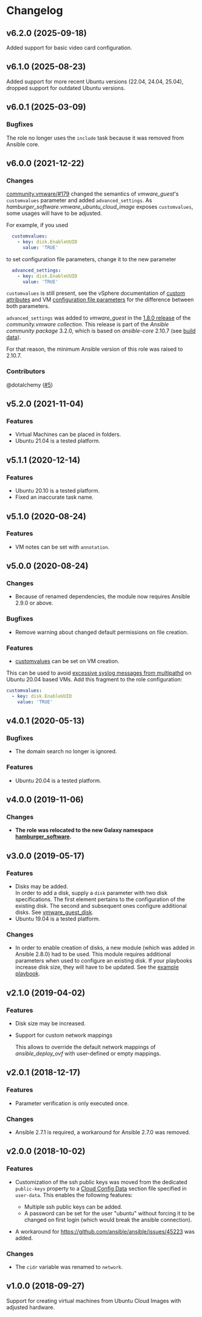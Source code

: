 # Changelog

## v6.2.0 (2025-09-18)

Added support for basic video card configuration.

## v6.1.0 (2025-08-23)

Added support for more recent Ubuntu versions (22.04, 24.04, 25.04), dropped support for outdated Ubuntu versions.

## v6.0.1 (2025-03-09)

### Bugfixes

The role no longer uses the `include` task because it was removed from Ansible core.

## v6.0.0 (2021-12-22)

### Changes

[community.vmware/#179](https://github.com/ansible-collections/community.vmware/pull/179) changed the semantics of *vmware_guest*'s `customvalues` parameter and added `advanced_settings`.
As *hamburger_software.vmware_ubuntu_cloud_image* exposes `customvalues`, some usages will have to be adjusted.

For example, if you used
```yaml
  customvalues:
    - key: disk.EnableUUID
      value: 'TRUE'
```
to set configuration file parameters, change it to the new parameter
```yaml
  advanced_settings:
    - key: disk.EnableUUID
      value: 'TRUE'
```
`customvalues` is still present, see the vSphere documentation of [custom attributes](https://docs.vmware.com/en/VMware-vSphere/7.0/com.vmware.vsphere.vcenterhost.doc/GUID-73606C4C-763C-4E27-A1DA-032E4C46219D.html) and VM [configuration file parameters](https://docs.vmware.com/en/VMware-vSphere/7.0/com.vmware.vsphere.hostclient.doc/GUID-8C639077-FF16-4D5D-9A7A-E16902CE00C2.html) for the difference between both parameters.

`advanced_settings` was added to *vmware_guest* in the [1.8.0 release](https://github.com/ansible-collections/community.vmware/blob/main/CHANGELOG.rst#v1-8-0) of the _community.vmware collection_.
This release is part of the _Ansible community package_ 3.2.0, which is based on _ansible-core_ 2.10.7 (see [build data](https://github.com/ansible-community/ansible-build-data/blob/main/3/CHANGELOG-v3.rst#ansible-base-4)).

For that reason, the minimum Ansible version of this role was raised to 2.10.7.

### Contributors

@dotalchemy ([#5](https://github.com/hamburger-software/ansible-role-vmware_ubuntu_cloud_image/pull/5))

## v5.2.0 (2021-11-04)

### Features

- Virtual Machines can be placed in folders.
- Ubuntu 21.04 is a tested platform.

## v5.1.1 (2020-12-14)

### Features

- Ubuntu 20.10 is a tested platform.
- Fixed an inaccurate task name.

## v5.1.0 (2020-08-24)

### Features

- VM notes can be set with `annotation`.

## v5.0.0 (2020-08-24)

### Changes

- Because of renamed dependencies, the module now requires Ansible 2.9.0 or above.

### Bugfixes

- Remove warning about changed default permissions on file creation.

### Features

- [customvalues](https://stackoverflow.com/a/57976458/2402612) can be set on VM creation.

This can be used to avoid [excessive syslog messages from multipathd](https://bugs.launchpad.net/ubuntu/+source/multipath-tools/+bug/1875594) on Ubuntu 20.04 based VMs.
Add this fragment to the role configuration: 

```yaml
customvalues:
  - key: disk.EnableUUID
    value: 'TRUE'
```

## v4.0.1 (2020-05-13)

### Bugfixes

- The domain search no longer is ignored.

### Features

- Ubuntu 20.04 is a tested platform.

## v4.0.0 (2019-11-06)

### Changes

- **The role was relocated to the new Galaxy namespace [hamburger_software](https://galaxy.ansible.com/hamburger_software).**

## v3.0.0 (2019-05-17)

### Features

- Disks may be added.  
  In order to add a disk, supply a `disk` parameter with two disk specifications.
  The first element pertains to the configuration of the existing disk.
  The second and subsequent ones configure additional disks.
  See [vmware_guest_disk](https://docs.ansible.com/ansible/latest/modules/vmware_guest_disk_module.html).
- Ubuntu 19.04 is a tested platform.

### Changes

- In order to enable creation of disks, a new module (which was added in Ansible 2.8.0) had to be used.
  This module requires additional parameters when used to configure an existing disk.
  If your playbooks increase disk size, they will have to be updated.
  See the [example playbook](README.md#example-playbook).

## v2.1.0 (2019-04-02)

### Features

- Disk size may be increased.
- Support for custom network mappings
  
  This allows to override the default network mappings of
  *ansible_deploy_ovf* with user-defined or empty mappings.

## v2.0.1 (2018-12-17)

### Features

- Parameter verification is only executed once.

### Changes

- Ansible 2.7.1 is required, a workaround for Ansible 2.7.0 was removed.

## v2.0.0 (2018-10-02)

### Features

- Customization of the ssh public keys was moved from the dedicated `public-keys` property to a [Cloud Config Data](https://cloudinit.readthedocs.io/en/latest/topics/format.html#cloud-config-data) section file specified in `user-data`.
This enables the following features: 
  - Multiple ssh public keys can be added. 
  - A password can be set for the user "ubuntu" without forcing it to be changed on first login (which would break the ansible connection).

- A workaround for https://github.com/ansible/ansible/issues/45223 was added.

### Changes

- The `cidr` variable was renamed to `network`.

## v1.0.0 (2018-09-27)

Support for creating virtual machines from Ubuntu Cloud Images with adjusted hardware.
